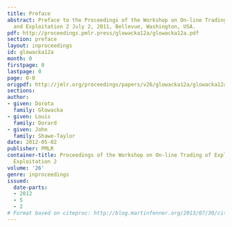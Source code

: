 ```yaml
---
title: Preface
abstract: Preface to the Proceedings of the Workshop on On-line Trading of Exploration
  and Exploitation 2 July 2, 2011, Bellevue, Washington, USA.
pdf: http://proceedings.pmlr.press/glowacka12a/glowacka12a.pdf
section: preface
layout: inproceedings
id: glowacka12a
month: 0
firstpage: 0
lastpage: 0
page: 0-0
origpdf: http://jmlr.org/proceedings/papers/v26/glowacka12a/glowacka12a.pdf
sections: 
author:
- given: Dorota
  family: Głowacka
- given: Louis
  family: Dorard
- given: John
  family: Shawe-Taylor
date: 2012-05-02
publisher: PMLR
container-title: Proceedings of the Workshop on On-line Trading of Exploration and
  Exploitation 2
volume: '26'
genre: inproceedings
issued:
  date-parts:
  - 2012
  - 5
  - 2
# Format based on citeproc: http://blog.martinfenner.org/2013/07/30/citeproc-yaml-for-bibliographies/
---
```

